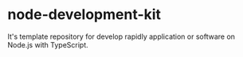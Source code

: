 # node-development-kit

It's template repository for develop rapidly application or software on Node.js with TypeScript.
